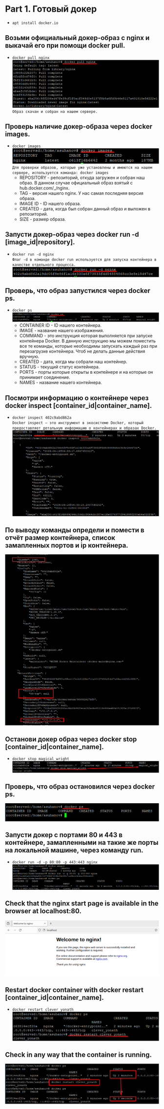 # Part 1. Готовый докер  
- `apt install docker.io`  
## Возьми официальный докер-образ с nginx и выкачай его при помощи docker pull.  
- `docker pull nginx`  
![docker_pull_nginx](./images/part1/01.png)  
`Образ скачан и собран на нашем сервере.`  
## Проверь наличие докер-образа через docker images.  
- `docker images`  
![docker_images](./images/part1/02.png)  
`Для проверки образов, которые уже установлены и имеются на нашем сервере, используется команда: docker images`  
    - REPOSITORY - репозиторий, откуда загружен и собран наш образ. В данном случае официальный образ взятый с hub.docker.com/_/nginx.  
    - TAG - версия нашего nginx. У нас самая последняя версия образа.  
    - IMAGE ID - ID нашего образа.  
    - CREATED - дата, когда был собран данный образ и выложен в репозиторий.  
    - SIZE - размер образа.  
## Запусти докер-образ через docker run -d [image_id|repository].  
- `docker run -d nginx`  
`Флаг -d в команде docker run используется для запуска контейнера в качестве отдельного процесса.`  
![docker_run_nginx](./images/part1/03.png)  
## Проверь, что образ запустился через docker ps.  
- `docker ps`  
![docker_ps](./images/part1/04.png)  
    - CONTAINER ID - ID нашего контейнера.  
    - IMAGE - название нашего изображения.  
    - COMMAND - это инструкция которая выполняется при запуске контейнера Docker. В данную инструкцию мы можем поместить все те команды, которые необходимы запускать каждый раз при перезагрузке контейнера. Чтоб не делать данные действия вручную.  
    - CREATED - дата, когда мы собрали наш контейнер.  
    - STATUS - текущий статус контейнера.  
    - PORTS - порты которые открыты в контейнере и на которые он принимает соединение.  
    - NAMES - название нашего контейнера.  
## Посмотри информацию о контейнере через docker inspect [container_id|container_name].  
- `docker inspect 402c9abd862a`  
`Docker inspect — это инструмент в экосистеме Docker, который предоставляет детальную информацию о контейнерах и образах Docker.`  
![docker_inspect_container](./images/part1/05.png)  
## По выводу команды определи и помести в отчёт размер контейнера, список замапленных портов и ip контейнера.  
![size_port_ip](./images/part1/06.png)  
## Останови докер образ через docker stop [container_id|container_name].  
- `docker stop magical_wright`  
![docker_stop](./images/part1/07.png)  
## Проверь, что образ остановился через docker ps.  
![docker_ps](./images/part1/08.png)  
## Запусти докер с портами 80 и 443 в контейнере, замапленными на такие же порты на локальной машине, через команду run.  
- `docker run -d -p 80:80 -p 443:443 nginx`  
![docker_run_80/443](./images/part1/09.png)  
## Check that the nginx start page is available in the browser at localhost:80.  
![localhost:80](./images/part1/10.png)  
## Restart docker container with docker restart [container_id|container_name].  
- `docker restart clever_yonath`  
![docker_restart](./images/part1/11.png)  
## Check in any way that the container is running.  
![docker_restart_check](./images/part1/12.png)  